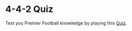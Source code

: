 # 4-4-2 Quiz

Test you Premier Football knowledge by playing this [Quiz](https://replit.com/@SlaYpoint/4-4-2Quiz?embed=1&output=1).